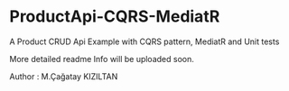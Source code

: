 # ProductApi-CQRS-MediatR
A Product CRUD Api Example with CQRS pattern, MediatR and Unit tests

More detailed readme Info will be uploaded soon.

Author : M.Çağatay KIZILTAN
